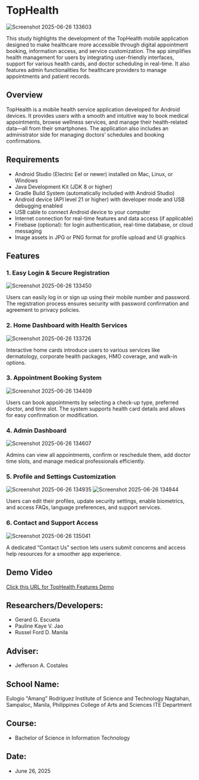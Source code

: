 # TopHealth

![Screenshot 2025-06-26 133603](https://github.com/user-attachments/assets/70cfdd77-1845-48fe-a187-ea276fced5a4)

This study highlights the development of the TopHealth mobile application designed to make healthcare more accessible through digital appointment booking, information access, and service customization. The app simplifies health management for users by integrating user-friendly interfaces, support for various health cards, and doctor scheduling in real-time. It also features admin functionalities for healthcare providers to manage appointments and patient records.

## Overview

TopHealth is a mobile health service application developed for Android devices. It provides users with a smooth and intuitive way to book medical appointments, browse wellness services, and manage their health-related data—all from their smartphones. The application also includes an administrator side for managing doctors’ schedules and booking confirmations.

## Requirements

* Android Studio (Electric Eel or newer) installed on Mac, Linux, or Windows
* Java Development Kit (JDK 8 or higher)
* Gradle Build System (automatically included with Android Studio)
* Android device (API level 21 or higher) with developer mode and USB debugging enabled
* USB cable to connect Android device to your computer
* Internet connection for real-time features and data access (if applicable)
* Firebase (optional): for login authentication, real-time database, or cloud messaging
* Image assets in JPG or PNG format for profile upload and UI graphics

## Features

### 1. Easy Login & Secure Registration
![Screenshot 2025-06-26 133450](https://github.com/user-attachments/assets/64ea9927-62a9-4420-851d-e0caed13bddd)

Users can easily log in or sign up using their mobile number and password. The registration process ensures security with password confirmation and agreement to privacy policies.

### 2. Home Dashboard with Health Services
![Screenshot 2025-06-26 133726](https://github.com/user-attachments/assets/7a339369-02cc-4640-911d-3f608284cde7)

Interactive home cards introduce users to various services like dermatology, corporate health packages, HMO coverage, and walk-in options.

### 3. Appointment Booking System
![Screenshot 2025-06-26 134409](https://github.com/user-attachments/assets/8c448fb3-49fa-429f-b42d-d7a30bc780b6)

Users can book appointments by selecting a check-up type, preferred doctor, and time slot. The system supports health card details and allows for easy confirmation or modification.

### 4. Admin Dashboard
![Screenshot 2025-06-26 134607](https://github.com/user-attachments/assets/626da8ab-7c2d-46d2-b081-22ff2de8e785)

Admins can view all appointments, confirm or reschedule them, add doctor time slots, and manage medical professionals efficiently.

### 5. Profile and Settings Customization
![Screenshot 2025-06-26 134935](https://github.com/user-attachments/assets/2b3ee036-c262-459f-9eb9-54adf811700d)
![Screenshot 2025-06-26 134844](https://github.com/user-attachments/assets/b4b234f7-d047-4df0-8242-83ba709e8174)

Users can edit their profiles, update security settings, enable biometrics, and access FAQs, language preferences, and support services.

### 6. Contact and Support Access
![Screenshot 2025-06-26 135041](https://github.com/user-attachments/assets/b129eb9c-54b5-432b-a74e-3baa51f32b3a)

A dedicated “Contact Us” section lets users submit concerns and access help resources for a smoother app experience.

## Demo Video

[Click this URL for TopHealth Features Demo](https://drive.google.com/file/d/1uXmf_HODgucPcmyf8HR_hkCB0OPoySCv/view?usp=sharing)

## Researchers/Developers:

* Gerard G. Escueta
* Pauline Kaye V. Jao
* Russel Ford D. Manila

## Adviser:

* Jefferson A. Costales

## School Name:

Eulogio "Amang" Rodriguez Institute of Science and Technology
Nagtahan, Sampaloc, Manila, Philippines
College of Arts and Sciences
ITE Department

## Course:

* Bachelor of Science in Information Technology

## Date:

* June 26, 2025
